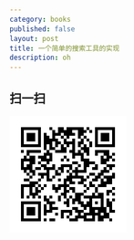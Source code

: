 ```yaml
---
category: books
published: false
layout: post
title: 一个简单的搜索工具的实现
description: oh
---
```



## 扫一扫     

![2015-04-03-an-search-implementation.md](../../images/share/2015-04-03-an-search-implementation.md.jpg)